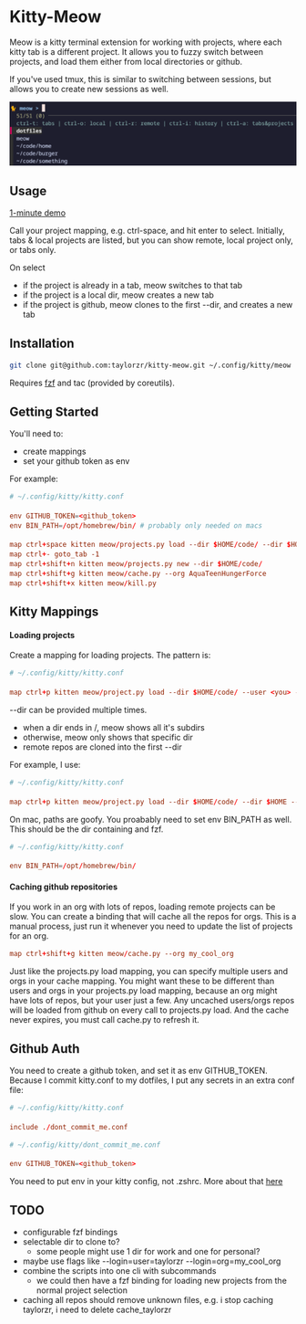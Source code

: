 # Kitty-Meow

Meow is a kitty terminal extension for working with projects, where each kitty tab is a different
project. It allows you to fuzzy switch between projects, and load them either from local directories or github.

If you've used tmux, this is similar to switching between sessions, but allows you to
create new sessions as well.

![Meow Screenshot](screenshot.png)

## Usage

[1-minute demo](https://www.youtube.com/watch?v=Qm8Xl4GAylI)

Call your project mapping, e.g. ctrl-space, and hit enter to select. Initially, tabs & local projects
are listed, but you can show remote, local project only, or tabs only.

On select

- if the project is already in a tab, meow switches to that tab
- if the project is a local dir, meow creates a new tab
- if the project is github, meow clones to the first --dir, and creates a new tab

## Installation

```sh
git clone git@github.com:taylorzr/kitty-meow.git ~/.config/kitty/meow
```

Requires [fzf](https://github.com/junegunn/fzf/) and tac (provided by coreutils).

## Getting Started

You'll need to:

- create mappings
- set your github token as env

For example:

```conf
# ~/.config/kitty/kitty.conf

env GITHUB_TOKEN=<github_token>
env BIN_PATH=/opt/homebrew/bin/ # probably only needed on macs

map ctrl+space kitten meow/projects.py load --dir $HOME/code/ --dir $HOME --dir $HOME/.config/kitty/meow --user taylorzr
map ctrl+- goto_tab -1
map ctrl+shift+n kitten meow/projects.py new --dir $HOME/code/
map ctrl+shift+g kitten meow/cache.py --org AquaTeenHungerForce
map ctrl+shift+x kitten meow/kill.py
```

## Kitty Mappings

#### Loading projects

Create a mapping for loading projects. The pattern is:

```conf
# ~/.config/kitty/kitty.conf

map ctrl+p kitten meow/project.py load --dir $HOME/code/ --user <you> --org <github_org>
```

--dir can be provided multiple times.

- when a dir ends in /, meow shows all it's subdirs
- otherwise, meow only shows that specific dir
- remote repos are cloned into the first --dir

For example, I use:

```conf
# ~/.config/kitty/kitty.conf

map ctrl+p kitten meow/project.py load --dir $HOME/code/ --dir $HOME --dir $HOME/.config/kitty/meow --org my_cool_org
```

On mac, paths are goofy. You proabably need to set env BIN_PATH as well. This should be the dir
containing and fzf.

```conf
# ~/.config/kitty/kitty.conf

env BIN_PATH=/opt/homebrew/bin/
```

#### Caching github repositories

If you work in an org with lots of repos, loading remote projects can be slow. You can create a
binding that will cache all the repos for orgs. This is a manual process, just run it whenever you
need to update the list of projects for an org.

```conf
map ctrl+shift+g kitten meow/cache.py --org my_cool_org
```

Just like the projects.py load mapping, you can specify multiple users and orgs in your cache mapping.
You might want these to be different than users and orgs in your projects.py load mapping, because an
org might have lots of repos, but your user just a few. Any uncached users/orgs repos will be
loaded from github on every call to projects.py load. And the cache never expires, you must call
cache.py to refresh it.

## Github Auth

You need to create a github token, and set it as env GITHUB_TOKEN. Because I commit kitty.conf to my
dotfiles, I put any secrets in an extra conf file:

```conf
# ~/.config/kitty/kitty.conf

include ./dont_commit_me.conf
```

```conf
# ~/.config/kitty/dont_commit_me.conf

env GITHUB_TOKEN=<github_token>
```

You need to put env in your kitty config, not .zshrc. More about that [here](https://sw.kovidgoyal.net/kitty/faq/#things-behave-differently-when-running-kitty-from-system-launcher-vs-from-another-terminal)

## TODO

- configurable fzf bindings
- selectable dir to clone to?
  - some people might use 1 dir for work and one for personal?
- maybe use flags like --login=user=taylorzr --login=org=my_cool_org
- combine the scripts into one cli with subcommands
  - we could then have a fzf binding for loading new projects from the normal project selection
- caching all repos should remove unknown files, e.g. i stop caching taylorzr, i need to delete cache_taylorzr
